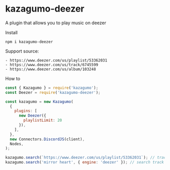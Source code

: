 # kazagumo-deezer
A plugin that allows you to play music on deezer

Install
```
npm i kazagumo-deezer
```

Support source:
```
- https://www.deezer.com/us/playlist/53362031
- https://www.deezer.com/us/track/6745599
- https://www.deezer.com/us/album/103248
```
How to
```js
const { Kazagumo } = require('kazagumo');
const Deezer = require('kazagumo-deezer');

const kazagumo = new Kazagumo(
  {
    plugins: [
      new Deezer({
        playlistLimit: 20
      }),
    ],
  },
  new Connectors.DiscordJS(client),
  Nodes,
);

kazagumo.search(`https://www.deezer.com/us/playlist/53362031`); // track, album, playlist
kazagumo.search('mirror heart', { engine: 'deezer' }); // search track using spotify
```
